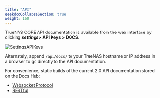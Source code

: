 ```yaml
---
title: "API"
geekdocCollapseSection: true
weight: 160
---
```


TrueNAS CORE API documentation is available from the web interface by clicking **<i class="material-icons" aria-hidden="true" title="Settings">settings</i>> API Keys > DOCS**.

![SettingsAPIKeys](/images/CORE/12.0/SettingsAPIKeysDocsButton.png "API Docs location")

Alternately, append `/api/docs/` to your TrueNAS hostname or IP address in a browser to go directly to the API documentation.

For convenience, static builds of the current 2.0 API documentation stored on the Docs Hub:
* [Websocket Protocol](/api/websocket.html)
* [RESTful](/api/rest.html)

